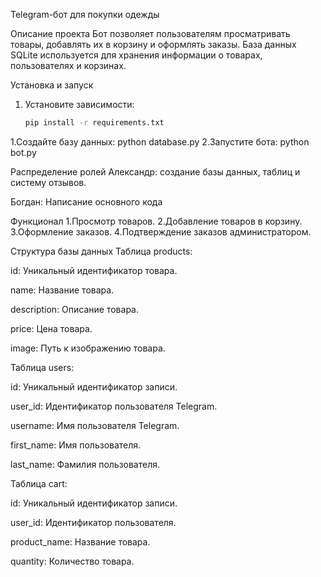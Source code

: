 Telegram-бот для покупки одежды

Описание проекта
Бот позволяет пользователям просматривать товары, добавлять их в корзину и оформлять заказы. База данных SQLite используется для хранения информации о товарах, пользователях и корзинах.

Установка и запуск
1. Установите зависимости:
   ```bash
   pip install -r requirements.txt
   
1.Создайте базу данных:
python database.py
2.Запустите бота:
python bot.py

Распределение ролей
Александр: создание базы данных, таблиц и систему отзывов.

Богдан: Написание основного кода


Функционал
1.Просмотр товаров.
2.Добавление товаров в корзину.
3.Оформление заказов.
4.Подтверждение заказов администратором.

Структура базы данных
Таблица products:

id: Уникальный идентификатор товара.

name: Название товара.

description: Описание товара.

price: Цена товара.

image: Путь к изображению товара.

Таблица users:

id: Уникальный идентификатор записи.

user_id: Идентификатор пользователя Telegram.

username: Имя пользователя Telegram.

first_name: Имя пользователя.

last_name: Фамилия пользователя.

Таблица cart:

id: Уникальный идентификатор записи.

user_id: Идентификатор пользователя.

product_name: Название товара.

quantity: Количество товара.



